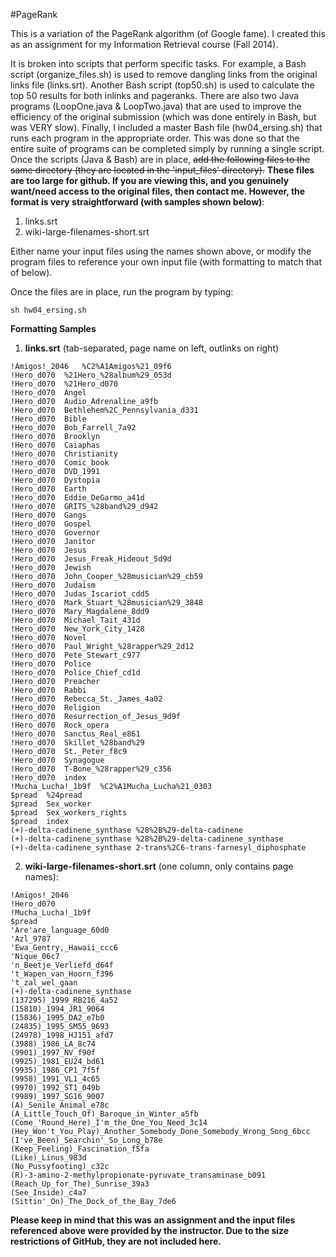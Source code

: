 #PageRank

This is a variation of the PageRank algorithm (of Google fame). I created this
as an assignment for my Information Retrieval course (Fall 2014).

It is broken into scripts that perform specific tasks. For
example, a Bash script (organize_files.sh) is used to remove dangling links from
the original links file (links.srt). Another Bash script (top50.sh) is used to
calculate the top 50 results for both inlinks and pageranks. There are also two
Java programs (LoopOne.java & LoopTwo.java) that are used to improve the
efficiency of the original submission (which was done entirely in Bash, but was
VERY slow). Finally, I included a master Bash file (hw04_ersing.sh) that runs
each program in the appropriate order. This was done so that the entire suite of
programs can be completed simply by running a single script. Once the scripts
(Java & Bash) are in place, ~~add the following files to the same directory (they
are located in the 'input_files' directory).~~ **These files are too large for github.
If you are viewing this, and you genuinely want/need access to the original files,
then contact me. However, the format is very straightforward (with samples shown
below)**:

1. links.srt
2. wiki-large-filenames-short.srt

Either name your input files using the names shown above, or modify the program
files to reference your own input file (with formatting to match that of below).

Once the files are in place, run the program by typing: 

```
sh hw04_ersing.sh
```

**Formatting Samples**

1. **links.srt** (tab-separated, page name on left, outlinks on right)

```
!Amigos!_2046	%C2%A1Amigos%21_09f6
!Hero_d070	%21Hero_%28album%29_053d
!Hero_d070	%21Hero_d070
!Hero_d070	Angel
!Hero_d070	Audio_Adrenaline_a9fb
!Hero_d070	Bethlehem%2C_Pennsylvania_d331
!Hero_d070	Bible
!Hero_d070	Bob_Farrell_7a92
!Hero_d070	Brooklyn
!Hero_d070	Caiaphas
!Hero_d070	Christianity
!Hero_d070	Comic_book
!Hero_d070	DVD_1991
!Hero_d070	Dystopia
!Hero_d070	Earth
!Hero_d070	Eddie_DeGarmo_a41d
!Hero_d070	GRITS_%28band%29_d942
!Hero_d070	Gangs
!Hero_d070	Gospel
!Hero_d070	Governor
!Hero_d070	Janitor
!Hero_d070	Jesus
!Hero_d070	Jesus_Freak_Hideout_5d9d
!Hero_d070	Jewish
!Hero_d070	John_Cooper_%28musician%29_cb59
!Hero_d070	Judaism
!Hero_d070	Judas_Iscariot_cdd5
!Hero_d070	Mark_Stuart_%28musician%29_3848
!Hero_d070	Mary_Magdalene_8dd9
!Hero_d070	Michael_Tait_431d
!Hero_d070	New_York_City_1428
!Hero_d070	Novel
!Hero_d070	Paul_Wright_%28rapper%29_2d12
!Hero_d070	Pete_Stewart_c977
!Hero_d070	Police
!Hero_d070	Police_Chief_cd1d
!Hero_d070	Preacher
!Hero_d070	Rabbi
!Hero_d070	Rebecca_St._James_4a02
!Hero_d070	Religion
!Hero_d070	Resurrection_of_Jesus_9d9f
!Hero_d070	Rock_opera
!Hero_d070	Sanctus_Real_e861
!Hero_d070	Skillet_%28band%29
!Hero_d070	St._Peter_f8c9
!Hero_d070	Synagogue
!Hero_d070	T-Bone_%28rapper%29_c356
!Hero_d070	index
!Mucha_Lucha!_1b9f	%C2%A1Mucha_Lucha%21_0303
$pread	%24pread
$pread	Sex_worker
$pread	Sex_workers_rights
$pread	index
(+)-delta-cadinene_synthase	%28%2B%29-delta-cadinene
(+)-delta-cadinene_synthase	%28%2B%29-delta-cadinene_synthase
(+)-delta-cadinene_synthase	2-trans%2C6-trans-farnesyl_diphosphate
```

2. **wiki-large-filenames-short.srt** (one column, only contains page names):

```
!Amigos!_2046
!Hero_d070
!Mucha_Lucha!_1b9f
$pread
'Are'are_language_60d0
'Azl_9787
'Ewa_Gentry,_Hawaii_ccc6
'Nique_06c7
'n_Beetje_Verliefd_d64f
't_Wapen_van_Hoorn_f396
't_zal_wel_gaan
(+)-delta-cadinene_synthase
(137295)_1999_RB216_4a52
(15810)_1994_JR1_9064
(15836)_1995_DA2_e7b0
(24835)_1995_SM55_9693
(24978)_1998_HJ151_afd7
(3988)_1986_LA_8c74
(9901)_1997_NV_f90f
(9925)_1981_EU24_bd61
(9935)_1986_CP1_7f5f
(9958)_1991_VL1_4c65
(9970)_1992_ST1_049b
(9989)_1997_SG16_9007
(A)_Senile_Animal_e78c
(A_Little_Touch_Of)_Baroque_in_Winter_a5fb
(Come_'Round_Here)_I'm_the_One_You_Need_3c14
(Hey_Won't_You_Play)_Another_Somebody_Done_Somebody_Wrong_Song_6bcc
(I've_Been)_Searchin'_So_Long_b78e
(Keep_Feeling)_Fascination_f5fa
(Like)_Linus_983d
(No_Pussyfooting)_c32c
(R)-3-amino-2-methylpropionate-pyruvate_transaminase_b091
(Reach_Up_for_The)_Sunrise_39a3
(See_Inside)_c4a7
(Sittin'_On)_The_Dock_of_the_Bay_7de6
```

**Please keep in mind that this was an assignment and the input files referenced
above were provided by the instructor. Due to the size restrictions of GitHub, they
are not included here.**
